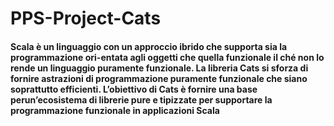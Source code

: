 # PPS-Project-Cats

#### Scala è un linguaggio con un approccio ibrido che supporta sia la programmazione ori-entata agli oggetti che quella funzionale il ché non lo rende un linguaggio puramente funzionale. La libreria Cats si sforza di fornire astrazioni di programmazione puramente funzionale che siano soprattutto efficienti.   L’obiettivo di Cats è fornire una base perun’ecosistema di librerie pure e tipizzate per supportare la programmazione funzionale in applicazioni Scala
